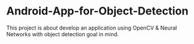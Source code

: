 # Android-App-for-Object-Detection
This project is about develop an application using OpenCV &amp; Neural Networks with object detection goal in mind.
